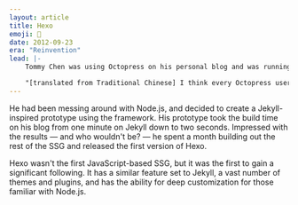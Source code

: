 ```yaml
---
layout: article
title: Hexo
emoji: 🛑
date: 2012-09-23
era: "Reinvention"
lead: |-
    Tommy Chen was using Octopress on his personal blog and was running into performance issues.

    "[translated from Traditional Chinese] I think every Octopress user must have such troubles — as the number of articles increases, the speed of file creation becomes slower and slower. This site has grown to 54 articles, and it takes at least one minute to create a file every time."
---
```


He had been messing around with Node.js, and decided to create a Jekyll-inspired prototype using the framework. His prototype took the build time on his blog from one minute on Jekyll down to two seconds. Impressed with the results — and who wouldn't be? — he spent a month building out the rest of the SSG and released the first version of Hexo.

Hexo wasn't the first JavaScript-based SSG, but it was the first to gain a significant following. It has a similar feature set to Jekyll, a vast number of themes and plugins, and has the ability for deep customization for those familiar with Node.js.